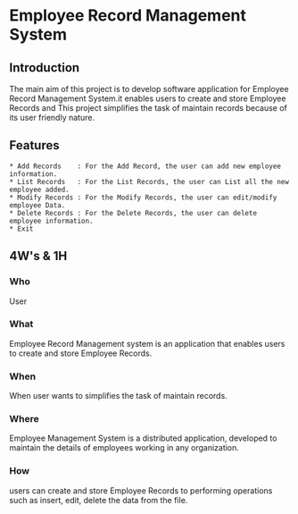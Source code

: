 # Employee Record Management System

 ## Introduction
  The main aim of this project is to develop software application for Employee Record Management System.it enables users to create and store Employee Records and This project simplifies the task of maintain records because of its user friendly nature.

## Features
    * Add Records    : For the Add Record, the user can add new employee information.
    * List Records   : For the List Records, the user can List all the new employee added.
    * Modify Records : For the Modify Records, the user can edit/modify employee Data.
    * Delete Records : For the Delete Records, the user can delete employee information.
    * Exit 

## 4W's & 1H
### Who
User

### What
Employee Record Management system is an application that enables users to create and store Employee Records.

### When
When user wants to simplifies the task of maintain records.

### Where
Employee Management System is a distributed application, developed to maintain the details 
of employees working in any organization.

### How
users can create and store Employee Records to performing operations such as insert, edit, delete the data from the file.